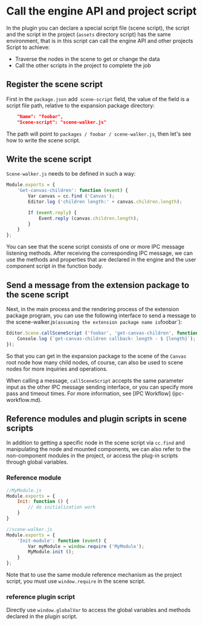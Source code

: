 # Call the engine API and project script

In the plugin you can declare a special script file (scene script), the script and the script in the project (`assets` directory script) has the same environment, that is in this script can call the engine API and other projects Script to achieve:

- Traverse the nodes in the scene to get or change the data
- Call the other scripts in the project to complete the job

## Register the scene script

First in the `package.json` add` scene-script` field, the value of the field is a script file path, relative to the expansion package directory:

```Json
    "Name": "foobar",
    "Scene-script": "scene-walker.js"
```

The path will point to `packages / foobar / scene-walker.js`, then let's see how to write the scene script.

## Write the scene script

`Scene-walker.js` needs to be defined in such a way:

```js
Module.exports = {
    'Get-canvas-children': function (event) {
        Var canvas = cc.find ('Canvas');
        Editor.log ('children length:' + canvas.children.length);

        If (event.reply) {
            Event.reply (canvas.children.length);
        }
    }
};
```

You can see that the scene script consists of one or more IPC message listening methods. After receiving the corresponding IPC message, we can use the methods and properties that are declared in the engine and the user component script in the function body.


## Send a message from the extension package to the scene script

Next, in the main process and the rendering process of the extension package program, you can use the following interface to send a message to the scene-walker.js` (assuming the extension package name is `foobar`):

```js
Editor.Scene.callSceneScript ('foobar', 'get-canvas-children', function (err, length) {
    Console.log (`get-canvas-children callback: length - $ {length}`);
});
```

So that you can get in the expansion package to the scene of the `Canvas` root node how many child nodes, of course, can also be used to scene nodes for more inquiries and operations.

When calling a message, `callSceneScript` accepts the same parameter input as the other IPC message sending interface, or you can specify more pass and timeout times. For more information, see [IPC Workflow] (ipc-workflow.md).


## Reference modules and plugin scripts in scene scripts

In addition to getting a specific node in the scene script via `cc.find` and manipulating the node and mounted components, we can also refer to the non-component modules in the project, or access the plug-in scripts through global variables.

### Reference module

```js
//MyModule.js
Module.exports = {
    Init: function () {
        // do initialization work
    }
}

//scene-walker.js
Module.exports = {
    'Init-module': function (event) {
        Var myModule = window.require ('MyModule');
        MyModule.init ();
    }
};
```

Note that to use the same module reference mechanism as the project script, you must use `window.require` in the scene script.


### reference plugin script

Directly use `window.globalVar` to access the global variables and methods declared in the plugin script.
